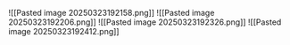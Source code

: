 ![[Pasted image 20250323192158.png]]
![[Pasted image 20250323192206.png]]
![[Pasted image 20250323192326.png]]
![[Pasted image 20250323192412.png]]